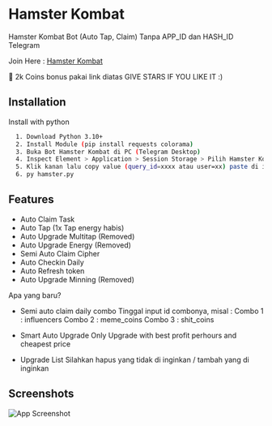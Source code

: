 ﻿
# Hamster Kombat

Hamster Kombat Bot (Auto Tap, Claim) Tanpa APP_ID dan HASH_ID Telegram

Join Here : [Hamster Kombat](https://bit.ly/4b32LIk)

💸  2k Coins bonus pakai link diatas
GIVE STARS IF YOU LIKE IT :)

## Installation

Install with python

```bash
  1. Download Python 3.10+
  2. Install Module (pip install requests colorama)
  3. Buka Bot Hamster Kombat di PC (Telegram Desktop)
  4. Inspect Element > Application > Session Storage > Pilih Hamster Kombat > Ambil tgWebAppData
  5. Klik kanan lalu copy value (query_id=xxxx atau user=xx) paste di initdata.txt
  6. py hamster.py

```


## Features

- Auto Claim Task 
- Auto Tap (1x Tap energy habis)
- Auto Upgrade Multitap (Removed)
- Auto Upgrade Energy (Removed)
- Semi Auto Claim Cipher
- Auto Checkin Daily
- Auto Refresh token
- Auto Upgrade Minning (Removed)

Apa yang baru?
- Semi auto claim daily combo
  Tinggal input id combonya, misal :
  Combo 1 : influencers
  Combo 2 : meme_coins
  Combo 3 : shit_coins

- Smart Auto Upgrade
  Only Upgrade with best profit perhours and cheapest price

- Upgrade List
  Silahkan hapus yang tidak di inginkan / tambah yang di inginkan

## Screenshots

![App Screenshot](https://i.ibb.co.com/pd4mYF5/Cuplikan-layar-2024-06-02-210351.png)

